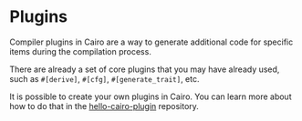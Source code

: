 # Plugins

Compiler plugins in Cairo are a way to generate additional code for specific items during the compilation process.

There are already a set of core plugins that you may have already used, such as `#[derive]`, `#[cfg]`, `#[generate_trait]`, etc.

It is possible to create your own plugins in Cairo. You can learn more about how to do that in the [hello-cairo-plugin](https://github.com/piwonskp/hello-cairo-plugin) repository.
